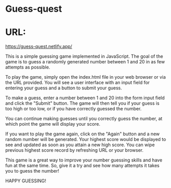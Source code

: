 # Guess-quest
# URL:
https://guess-quest.netlify.app/

This is a simple guessing game implemented in JavaScript. The goal of the game is to guess a randomly generated number between 1 and 20 in as few attempts as possible.

To play the game, simply open the index.html file in your web browser or via the URL provided. You will see a user interface with an input field for entering your guess and a button to submit your guess.

To make a guess, enter a number between 1 and 20 into the form input field and click the "Submit" button. The game will then tell you if your guess is too high or too low, or if you have correctly guessed the number.

You can continue making guesses until you correctly guess the number, at which point the game will display your score.

If you want to play the game again, click on the "Again" button and a new random number will be generated.
Your highest score would be displayed to see and updated as soon as you attain a new high score. You can wipe previous highest score record by refreshing URL or your browser.

This game is a great way to improve your number guessing skills and have fun at the same time. So, give it a try and see how many attempts it takes you to guess the number!

HAPPY GUESSING!
